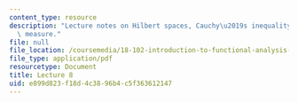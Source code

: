```yaml
---
content_type: resource
description: "Lecture notes on Hilbert spaces, Cauchy\u2019s inequality, and Lebesgue\
  \ measure."
file: null
file_location: /coursemedia/18-102-introduction-to-functional-analysis-spring-2009/e899d823f18d4c3896b4c5f363612147_MIT18_102s09_lec08.pdf
file_type: application/pdf
resourcetype: Document
title: Lecture 8
uid: e899d823-f18d-4c38-96b4-c5f363612147
---
```

